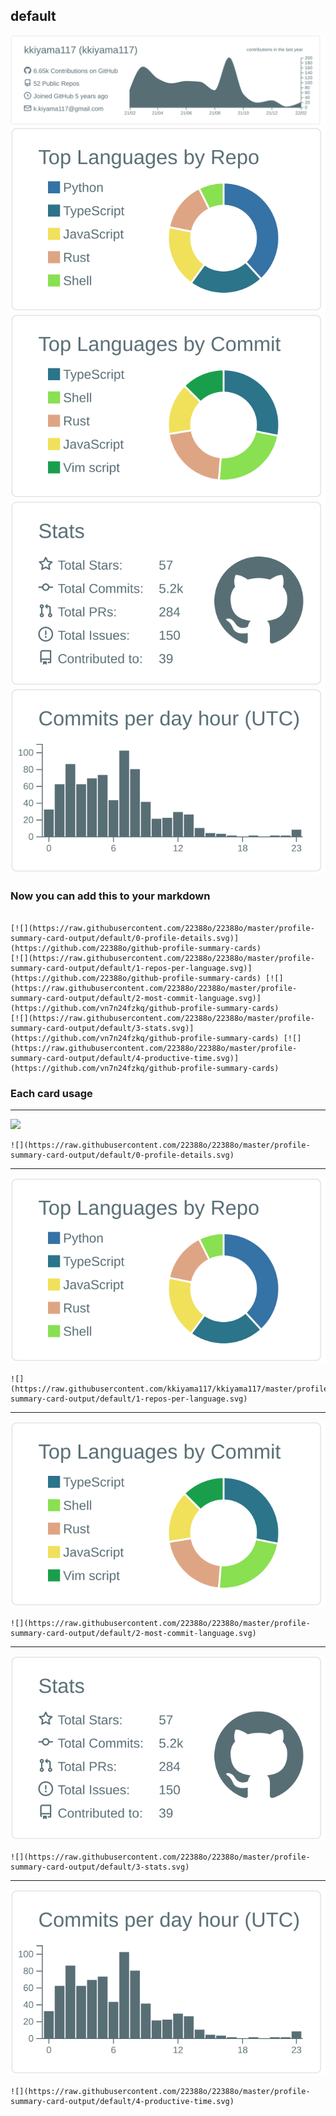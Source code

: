 ## default

[![](./0-profile-details.svg)](https://github.com/22388o/github-profile-summary-cards)
[![](./1-repos-per-language.svg)](https://github.com/22388o/github-summary-cards) [![](./2-most-commit-language.svg)](https://github.com/22388o/github-profile-summary-cards)
[![](./3-stats.svg)](https://github.com/22388o/github-profile-summary-cards) [![](./4-productive-time.svg)](https://github.com/22388o/github-profile-summary-cards)
### Now you can add this to your markdown
```

[![](https://raw.githubusercontent.com/22388o/22388o/master/profile-summary-card-output/default/0-profile-details.svg)](https://github.com/22388o/github-profile-summary-cards)
[![](https://raw.githubusercontent.com/22388o/22388o/master/profile-summary-card-output/default/1-repos-per-language.svg)](https://github.com/22388o/github-profile-summary-cards) [![](https://raw.githubusercontent.com/22388o/22388o/master/profile-summary-card-output/default/2-most-commit-language.svg)](https://github.com/vn7n24fzkq/github-profile-summary-cards)
[![](https://raw.githubusercontent.com/22388o/22388o/master/profile-summary-card-output/default/3-stats.svg)](https://github.com/vn7n24fzkq/github-profile-summary-cards) [![](https://raw.githubusercontent.com/22388o/22388o/master/profile-summary-card-output/default/4-productive-time.svg)](https://github.com/vn7n24fzkq/github-profile-summary-cards)

```

### Each card usage
---

![](/0-profile-details.svg)

```
![](https://raw.githubusercontent.com/22388o/22388o/master/profile-summary-card-output/default/0-profile-details.svg)
```

    

---

![](./1-repos-per-language.svg)

```
![](https://raw.githubusercontent.com/kkiyama117/kkiyama117/master/profile-summary-card-output/default/1-repos-per-language.svg)
```

    

---

![](./2-most-commit-language.svg)

```
![](https://raw.githubusercontent.com/22388o/22388o/master/profile-summary-card-output/default/2-most-commit-language.svg)
```

    

---

![](./3-stats.svg)

```
![](https://raw.githubusercontent.com/22388o/22388o/master/profile-summary-card-output/default/3-stats.svg)
```

    

---

![](./4-productive-time.svg)

```
![](https://raw.githubusercontent.com/22388o/22388o/master/profile-summary-card-output/default/4-productive-time.svg)
```

    
